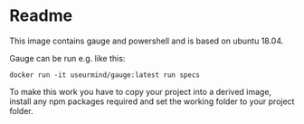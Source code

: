 # Readme

This image contains gauge and powershell and is based on ubuntu 18.04.

Gauge can be run e.g. like this:

    docker run -it useurmind/gauge:latest run specs

To make this work you have to copy your project into a derived image, install any npm packages
required and set the working folder to your project folder.